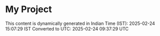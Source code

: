 # My Project

This content is dynamically generated in Indian Time (IST): 2025-02-24 15:07:29 IST
Converted to UTC: 2025-02-24 09:37:29 UTC

